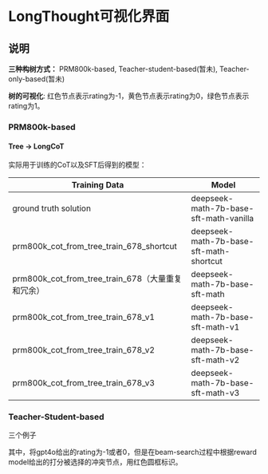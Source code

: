 # LongThought可视化界面

## 说明

**三种构树方式：** PRM800k-based, Teacher-student-based(暂未), Teacher-only-based(暂未)

**树的可视化**: 红色节点表示rating为-1，黄色节点表示rating为0，绿色节点表示rating为1。


### PRM800k-based

#### Tree -> LongCoT

实际用于训练的CoT以及SFT后得到的模型：

| Training Data                                | Model                                     |
|----------------------------------------------|-------------------------------------------|
| ground truth solution                         | deepseek-math-7b-base-sft-math-vanilla   |
| prm800k_cot_from_tree_train_678_shortcut      | deepseek-math-7b-base-sft-math-shortcut  |
| prm800k_cot_from_tree_train_678（大量重复和冗余）| deepseek-math-7b-base-sft-math           |
| prm800k_cot_from_tree_train_678_v1            | deepseek-math-7b-base-sft-math-v1         |
| prm800k_cot_from_tree_train_678_v2            | deepseek-math-7b-base-sft-math-v2         |
| prm800k_cot_from_tree_train_678_v3            | deepseek-math-7b-base-sft-math-v3         |


### Teacher-Student-based

三个例子

其中，将gpt4o给出的rating为-1或者0，但是在beam-search过程中根据reward model给出的打分被选择的冲突节点，用红色圆框标识。
